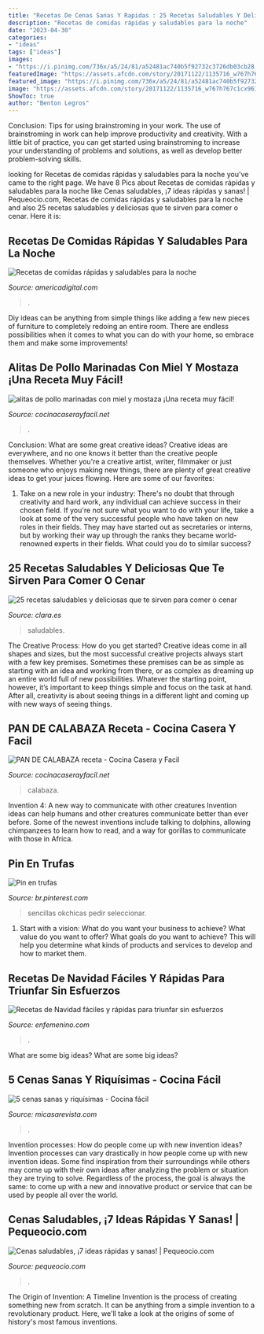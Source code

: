 ```yaml
---
title: "Recetas De Cenas Sanas Y Rapidas : 25 Recetas Saludables Y Deliciosas Que Te Sirven Para Comer O Cenar"
description: "Recetas de comidas rápidas y saludables para la noche"
date: "2023-04-30"
categories:
- "ideas"
tags: ["ideas"]
images:
- "https://i.pinimg.com/736x/a5/24/81/a52481ac740b5f92732c3726db03cb28.jpg"
featuredImage: "https://assets.afcdn.com/story/20171122/1135716_w767h767c1cx961cy805.jpg"
featured_image: "https://i.pinimg.com/736x/a5/24/81/a52481ac740b5f92732c3726db03cb28.jpg"
image: "https://assets.afcdn.com/story/20171122/1135716_w767h767c1cx961cy805.jpg"
ShowToc: true
author: "Benton Legros"
---
```



Conclusion: Tips for using brainstroming in your work.
The use of brainstroming in work can help improve productivity and creativity. With a little bit of practice, you can get started using brainstroming to increase your understanding of problems and solutions, as well as develop better problem-solving skills.

	

		
looking for Recetas de comidas rápidas y saludables para la noche you've came to the right page. We have 8 Pics about Recetas de comidas rápidas y saludables para la noche like Cenas saludables, ¡7 ideas rápidas y sanas! | Pequeocio.com, Recetas de comidas rápidas y saludables para la noche and also 25 recetas saludables y deliciosas que te sirven para comer o cenar. Here it is:
		
    
## Recetas De Comidas Rápidas Y Saludables Para La Noche

<img loading=lazy src="https://static.americadigital.com/wp-content/uploads/2020/09/america_digital_comidas_rapidas_y_saludables_saludables_2020-4.jpg" onerror="this.onerror=null;this.src='https://tse1.mm.bing.net/th?id=OIP.I1gkl2LuKtMvr8E6W9qpLQHaD4&amp;pid=15.1';" alt="Recetas de comidas rápidas y saludables para la noche">

_Source: americadigital.com_

>. 

	

Diy ideas can be anything from simple things like adding a few new pieces of furniture to completely redoing an entire room. There are endless possibilities when it comes to what you can do with your home, so embrace them and make some improvements!

    
## Alitas De Pollo Marinadas Con Miel Y Mostaza ¡Una Receta Muy Fácil!

<img loading=lazy src="https://www.cocinacaserayfacil.net/wp-content/uploads/2019/05/Alitas-de-pollo-marinadas-con-miel-y-mostaza-1020x574.jpg" onerror="this.onerror=null;this.src='https://tse1.mm.bing.net/th?id=OIP.4V_dy5j3GkDYfAtyfr9URgHaEK&amp;pid=15.1';" alt="alitas de pollo marinadas con miel y mostaza ¡Una receta muy fácil!">

_Source: cocinacaserayfacil.net_

>. 

	

Conclusion: What are some great creative ideas?
Creative ideas are everywhere, and no one knows it better than the creative people themselves. Whether you're a creative artist, writer, filmmaker or just someone who enjoys making new things, there are plenty of great creative ideas to get your juices flowing. Here are some of our favorites: 
1. Take on a new role in your industry: There's no doubt that through creativity and hard work, any individual can achieve success in their chosen field. If you're not sure what you want to do with your life, take a look at some of the very successful people who have taken on new roles in their fields. They may have started out as secretaries or interns, but by working their way up through the ranks they became world-renowned experts in their fields. What could you do to similar success? 


    
## 25 Recetas Saludables Y Deliciosas Que Te Sirven Para Comer O Cenar

<img loading=lazy src="https://www.clara.es/medio/2020/05/27/recetas-saludables_12ed795f_1200x630.jpg" onerror="this.onerror=null;this.src='https://tse3.mm.bing.net/th?id=OIP.LjXnCaVvpMEf90Y_ZloVvQHaD4&amp;pid=15.1';" alt="25 recetas saludables y deliciosas que te sirven para comer o cenar">

_Source: clara.es_

>saludables. 

	

The Creative Process: How do you get started?
Creative ideas come in all shapes and sizes, but the most successful creative projects always start with a few key premises. Sometimes these premises can be as simple as starting with an idea and working from there, or as complex as dreaming up an entire world full of new possibilities. Whatever the starting point, however, it’s important to keep things simple and focus on the task at hand. After all, creativity is about seeing things in a different light and coming up with new ways of seeing things.

    
## PAN DE CALABAZA Receta - Cocina Casera Y Facil

<img loading=lazy src="https://www.cocinacaserayfacil.net/wp-content/uploads/2020/10/Pan-de-calabaza.jpg" onerror="this.onerror=null;this.src='https://tse1.mm.bing.net/th?id=OIP.jAfh9lKozsCm51MDAc2evgHaEK&amp;pid=15.1';" alt="PAN DE CALABAZA receta - Cocina Casera y Facil">

_Source: cocinacaserayfacil.net_

>calabaza. 

	

Invention 4: A new way to communicate with other creatures
Invention ideas can help humans and other creatures communicate better than ever before. Some of the newest inventions include talking to dolphins, allowing chimpanzees to learn how to read, and a way for gorillas to communicate with those in Africa.

    
## Pin En Trufas

<img loading=lazy src="https://i.pinimg.com/736x/a5/24/81/a52481ac740b5f92732c3726db03cb28.jpg" onerror="this.onerror=null;this.src='https://tse4.mm.bing.net/th?id=OIP.a2OMtHZn0EYu7EuUyZX93AHaD3&amp;pid=15.1';" alt="Pin en trufas">

_Source: br.pinterest.com_

>sencillas okchicas pedir seleccionar. 

	

1. Start with a vision: What do you want your business to achieve? What value do you want to offer? What goals do you want to achieve? This will help you determine what kinds of products and services to develop and how to market them.

    
## Recetas De Navidad Fáciles Y Rápidas Para Triunfar Sin Esfuerzos

<img loading=lazy src="https://assets.afcdn.com/story/20171122/1135716_w767h767c1cx961cy805.jpg" onerror="this.onerror=null;this.src='https://tse3.mm.bing.net/th?id=OIP.bzJon7nBjkTaqEvap1MAmAHaHa&amp;pid=15.1';" alt="Recetas de Navidad fáciles y rápidas para triunfar sin esfuerzos">

_Source: enfemenino.com_

>. 

	

What are some big ideas?
What are some big ideas?

    
## 5 Cenas Sanas Y Riquísimas - Cocina Fácil

<img loading=lazy src="https://hips.hearstapps.com/hmg-prod.s3.amazonaws.com/images/cenas-saludables-1574684752.jpg?crop=1.00xw:1.00xh;0,0&amp;resize=1200:*" onerror="this.onerror=null;this.src='https://tse3.mm.bing.net/th?id=OIP.f4gTPaSVys47O7gqLKwN2gHaDt&amp;pid=15.1';" alt="5 cenas sanas y riquísimas - Cocina fácil">

_Source: micasarevista.com_

>. 

	

Invention processes: How do people come up with new invention ideas?
Invention processes can vary drastically in how people come up with new invention ideas. Some find inspiration from their surroundings while others may come up with their own ideas after analyzing the problem or situation they are trying to solve. Regardless of the process, the goal is always the same: to come up with a new and innovative product or service that can be used by people all over the world.

    
## Cenas Saludables, ¡7 Ideas Rápidas Y Sanas! | Pequeocio.com

<img loading=lazy src="https://www.pequeocio.com/wp-content/uploads/2017/09/cenas-rapidas-saludables.jpg" onerror="this.onerror=null;this.src='https://tse4.mm.bing.net/th?id=OIP.E8acspnjmXWvZYwtuir3SQHaKX&amp;pid=15.1';" alt="Cenas saludables, ¡7 ideas rápidas y sanas! | Pequeocio.com">

_Source: pequeocio.com_

>. 

	

The Origin of Invention: A Timeline
Invention is the process of creating something new from scratch. It can be anything from a simple invention to a revolutionary product. Here, we'll take a look at the origins of some of history's most famous inventions.

